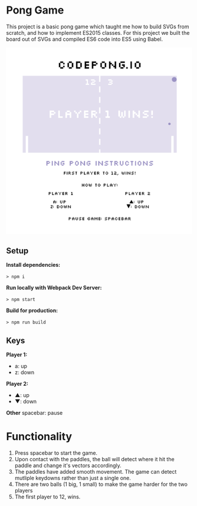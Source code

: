 # Pong Game

This project is a basic pong game which taught me how to build SVGs from scratch, and how to implement ES2015 classes. For this project we built the board out of SVGs and compiled ES6 code into ES5 using Babel. 

![alt_text](ping-pong.png)

## Setup

**Install dependencies:**

`> npm i`

**Run locally with Webpack Dev Server:**

`> npm start`

**Build for production:**

`> npm run build`

## Keys

**Player 1:**
* a: up
* z: down

**Player 2:**
* ▲: up
* ▼: down

**Other**
spacebar: pause

# Functionality 

1. Press spacebar to start the game.
2. Upon contact with the paddles, the ball will detect where it hit the paddle and change it's vectors accordingly.
3. The paddles have added smooth movement. The game can detect mutliple keydowns rather than just a single one.
4. There are two balls (1 big, 1 small) to make the game harder for the two players
5. The first player to 12, wins.
